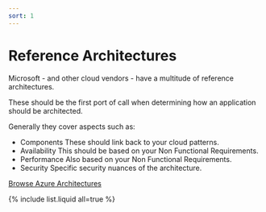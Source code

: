 ```yaml
---
sort: 1
---
```


# Reference Architectures

Microsoft - and other cloud vendors - have a multitude of reference architectures.

These should be the first port of call when determining how an application should be architected.

Generally they cover aspects such as:
- Components
    These should link back to your cloud patterns.
- Availability
    This should be based on your Non Functional Requirements.
- Performance
    Also based on your Non Functional Requirements.
- Security
    Specific security nuances of the architecture.

[Browse Azure Architectures](https://learn.microsoft.com/en-us/azure/architecture/browse/)

{% include list.liquid all=true %}
